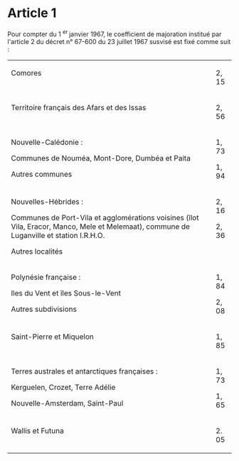 # Article 1

Pour compter du 1 <sup>er </sup>janvier 1967, le coefficient de majoration institué par l'article 2 du décret n° 67-600 du 23 juillet 1967 susvisé est fixé comme suit :

<table>
<tbody>
<tr>
<td valign="top">
<p>Comores </p>
</td>
<td valign="top">
<p>2, 15 </p>
</td>
</tr>
<tr>
<td valign="top">
<p>Territoire français des Afars et des Issas </p>
</td>
<td valign="top">
<p>2, 56 </p>
</td>
</tr>
<tr>
<td valign="top">
<p>Nouvelle-Calédonie : </p>
<p>Communes de Nouméa, Mont-Dore, Dumbéa et Paita </p>
<p>Autres communes </p>
</td>
<td valign="top">
<p>1, 73 </p>
<p>1, 94 </p>
</td>
</tr>
<tr>
<td valign="top">
<p>Nouvelles-Hébrides : </p>
<p>Communes de Port-Vila et agglomérations voisines (îlot Vila, Eracor, Manco, Mele et Melemaat), commune de Luganville et station I.R.H.O. </p>
<p>Autres localités </p>
</td>
<td valign="top">
<p>2, 16 </p>
<p>2, 36 </p>
</td>
</tr>
<tr>
<td valign="top">
<p>Polynésie française : </p>
<p>Iles du Vent et îles Sous-le-Vent </p>
<p>Autres subdivisions </p>
</td>
<td valign="top">
<p>1, 84 </p>
<p>2, 08 </p>
</td>
</tr>
<tr>
<td valign="top">
<p>Saint-Pierre et Miquelon </p>
</td>
<td valign="top">
<p>1, 85 </p>
</td>
</tr>
<tr>
<td valign="top">
<p>Terres australes et antarctiques françaises : </p>
<p>Kerguelen, Crozet, Terre Adélie </p>
<p>Nouvelle-Amsterdam, Saint-Paul </p>
</td>
<td valign="top">
<p>1, 73 </p>
<p>1, 65 </p>
</td>
</tr>
<tr>
<td rowspan="2" valign="top">
<p>Wallis et Futuna </p>
</td>
<td rowspan="2" valign="top">
<p>2. 05</p>
</td>
</tr>
</tbody>
</table>
